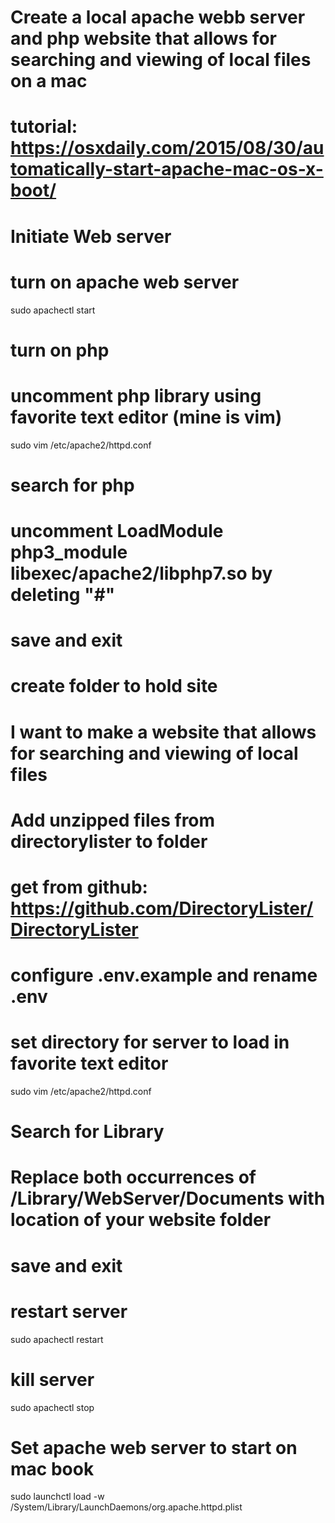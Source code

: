 # Create a local apache webb server and php website that allows for searching and viewing of local files on a mac
# tutorial: https://osxdaily.com/2015/08/30/automatically-start-apache-mac-os-x-boot/

# Initiate Web server
# turn on apache web server
sudo apachectl start

# turn on php
# uncomment php library using favorite text editor (mine is vim)
sudo vim /etc/apache2/httpd.conf
# search for php
# uncomment LoadModule php3_module libexec/apache2/libphp7.so by deleting "#"
# save and exit

# create folder to hold site
# I want to make a website that allows for searching and viewing of local files
# Add unzipped files from directorylister to folder
# get from github: https://github.com/DirectoryLister/DirectoryLister
# configure .env.example and rename .env

# set directory for server to load in favorite text editor
sudo vim /etc/apache2/httpd.conf
# Search for Library
# Replace both occurrences of /Library/WebServer/Documents with location of your website folder
# save and exit

# restart server
sudo apachectl restart

# kill server
sudo apachectl stop

# Set apache web server to start on mac book
sudo launchctl load -w /System/Library/LaunchDaemons/org.apache.httpd.plist


